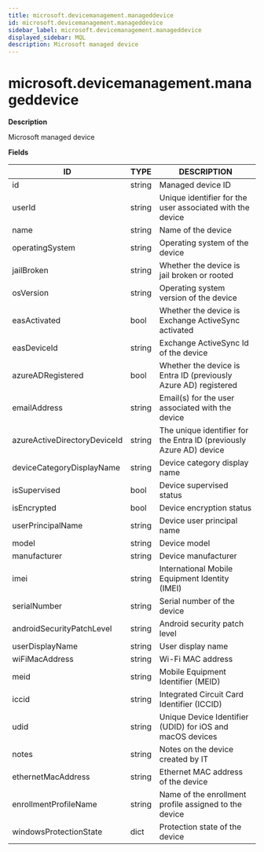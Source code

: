 ```yaml
---
title: microsoft.devicemanagement.manageddevice
id: microsoft.devicemanagement.manageddevice
sidebar_label: microsoft.devicemanagement.manageddevice
displayed_sidebar: MQL
description: Microsoft managed device
---
```


# microsoft.devicemanagement.manageddevice

**Description**

Microsoft managed device

**Fields**

| ID                           | TYPE   | DESCRIPTION                                                         |
| ---------------------------- | ------ | ------------------------------------------------------------------- |
| id                           | string | Managed device ID                                                   |
| userId                       | string | Unique identifier for the user associated with the device           |
| name                         | string | Name of the device                                                  |
| operatingSystem              | string | Operating system of the device                                      |
| jailBroken                   | string | Whether the device is jail broken or rooted                         |
| osVersion                    | string | Operating system version of the device                              |
| easActivated                 | bool   | Whether the device is Exchange ActiveSync activated                 |
| easDeviceId                  | string | Exchange ActiveSync Id of the device                                |
| azureADRegistered            | bool   | Whether the device is Entra ID (previously Azure AD) registered     |
| emailAddress                 | string | Email(s) for the user associated with the device                    |
| azureActiveDirectoryDeviceId | string | The unique identifier for the Entra ID (previously Azure AD) device |
| deviceCategoryDisplayName    | string | Device category display name                                        |
| isSupervised                 | bool   | Device supervised status                                            |
| isEncrypted                  | bool   | Device encryption status                                            |
| userPrincipalName            | string | Device user principal name                                          |
| model                        | string | Device model                                                        |
| manufacturer                 | string | Device manufacturer                                                 |
| imei                         | string | International Mobile Equipment Identity (IMEI)                      |
| serialNumber                 | string | Serial number of the device                                         |
| androidSecurityPatchLevel    | string | Android security patch level                                        |
| userDisplayName              | string | User display name                                                   |
| wiFiMacAddress               | string | Wi-Fi MAC address                                                   |
| meid                         | string | Mobile Equipment Identifier (MEID)                                  |
| iccid                        | string | Integrated Circuit Card Identifier (ICCID)                          |
| udid                         | string | Unique Device Identifier (UDID) for iOS and macOS devices           |
| notes                        | string | Notes on the device created by IT                                   |
| ethernetMacAddress           | string | Ethernet MAC address of the device                                  |
| enrollmentProfileName        | string | Name of the enrollment profile assigned to the device               |
| windowsProtectionState       | dict   | Protection state of the device                                      |
